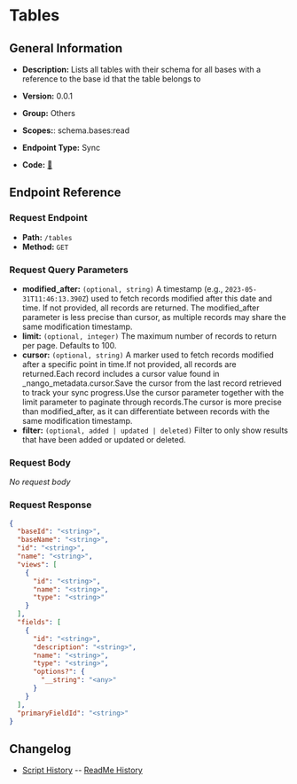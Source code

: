 # Tables

## General Information

- **Description:** Lists all tables with their schema for all bases with a reference to the base id that
the table belongs to

- **Version:** 0.0.1
- **Group:** Others
- **Scopes:**: schema.bases:read
- **Endpoint Type:** Sync
- **Code:** [🔗](https://github.com/NangoHQ/integration-templates/tree/main/integrations/airtable/syncs/tables.ts)

## Endpoint Reference

### Request Endpoint

- **Path:** `/tables`
- **Method:** `GET`

### Request Query Parameters

- **modified_after:** `(optional, string)` A timestamp (e.g., `2023-05-31T11:46:13.390Z`) used to fetch records modified after this date and time. If not provided, all records are returned. The modified_after parameter is less precise than cursor, as multiple records may share the same modification timestamp.
- **limit:** `(optional, integer)` The maximum number of records to return per page. Defaults to 100.
- **cursor:** `(optional, string)` A marker used to fetch records modified after a specific point in time.If not provided, all records are returned.Each record includes a cursor value found in _nango_metadata.cursor.Save the cursor from the last record retrieved to track your sync progress.Use the cursor parameter together with the limit parameter to paginate through records.The cursor is more precise than modified_after, as it can differentiate between records with the same modification timestamp.
- **filter:** `(optional, added | updated | deleted)` Filter to only show results that have been added or updated or deleted.

### Request Body

_No request body_

### Request Response

```json
{
  "baseId": "<string>",
  "baseName": "<string>",
  "id": "<string>",
  "name": "<string>",
  "views": [
    {
      "id": "<string>",
      "name": "<string>",
      "type": "<string>"
    }
  ],
  "fields": [
    {
      "id": "<string>",
      "description": "<string>",
      "name": "<string>",
      "type": "<string>",
      "options?": {
        "__string": "<any>"
      }
    }
  ],
  "primaryFieldId": "<string>"
}
```

## Changelog

- [Script History](https://github.com/NangoHQ/integration-templates/commits/main/integrations/airtable/syncs/tables.ts)
-- [ReadMe History](https://github.com/NangoHQ/integration-templates/commits/main/integrations/airtable/syncs/tables.md)
